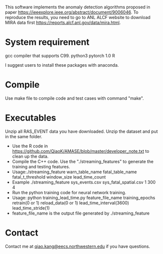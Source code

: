 This software implements the anomaly detection algorithms proposed in paper https://ieeexplore.ieee.org/abstract/document/9006046.
To reproduce the results, you need to go to ANL ALCF website to download MIRA data first https://reports.alcf.anl.gov/data/mira.html. 

# System requirement

gcc compiler that supports C99.
python3
pytorch 1.0
R

I suggest users to install these packages with anaconda.

# Compile

Use make file to compile code and test cases with command "make".

# Executables
Unzip all RAS_EVENT data you have downloaded. Unzip the dataset and put in the same folder.

* Use the R code in https://github.com/QiaoK/AMASE/blob/master/developer_note.txt to clean up the data.
* Compile the C++ code. Use the "./streaming_features" to generate the training and testing features.
* Usage:./streaming_feature warn_table_name fatal_table_name fatal_t_threshold window_size lead_time_count
* Example ./streaming_feature sys_events.csv sys_fatal_spatial.csv 1 300 4
* Run the python training code for neural network training.
* Usage: python training_lead_time.py feature_file_name training_epochs retrain(0 or 1) reload_data(0 or 1) lead_time_interval(3600) lead_time_stride(1)
* feature_file_name is the output file generated by ./streaming_feature

# Contact

Contact me at qiao.kang@eecs.northwestern.edu if you have questions.
